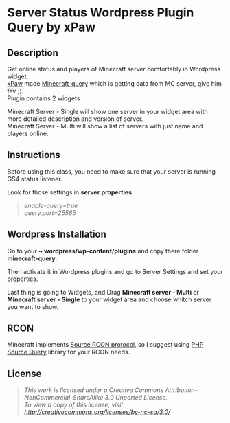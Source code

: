 # Server Status Wordpress Plugin Query by xPaw

## Description
Get online status and players of Minecraft server comfortably in Wordpress widget.<br>
[xPaw](https://github.com/xPaw) made [Minecraft-query](https://github.com/xPaw/PHP-Minecraft-Query) which is getting data from MC server, give him fav ;).<br>
Plugin contains 2 widgets <br>

Minecraft Server - Single will show one server in your widget area with more detailed description and version of server.<br>
Minecraft Server - Multi will show a list of servers with just name and players online.

## Instructions
Before using this class, you need to make sure that your server is running GS4 status listener.

Look for those settings in **server.properties**:

> *enable-query=true*<br>
> *query.port=25565*

## Wordpress Installation
Go to your **~ wordpress/wp-content/plugins** and copy there folder **minecraft-query**.

Then activate it in Wordpress plugins and go to Server Settings and set your properties.

Last thing is going to Widgets, and Drag **Minecraft server - Multi** or **Minecraft server - Single** to your widget area and choose whitch server you want to show.


## RCON
Minecraft implements [Source RCON protocol](https://developer.valvesoftware.com/wiki/Source_RCON_Protocol), so I suggest using [PHP Source Query](https://github.com/xPaw/PHP-Source-Query-Class) library for your RCON needs.


## License
> *This work is licensed under a Creative Commons Attribution-NonCommercial-ShareAlike 3.0 Unported License.<br>
> To view a copy of this license, visit http://creativecommons.org/licenses/by-nc-sa/3.0/*

